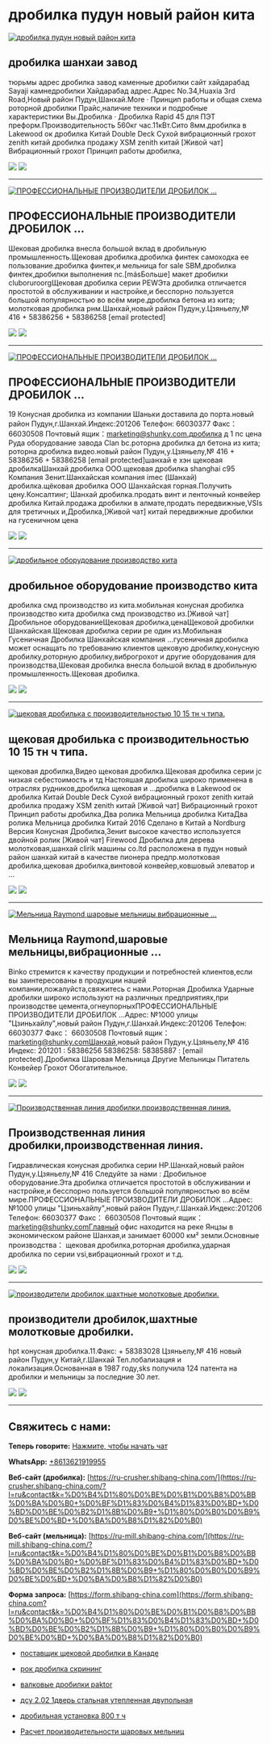 # дробилка пудун новый район кита

<a href="https://swt.shibang-china.com/?l=ru&img&k=%D0%B4%D1%80%D0%BE%D0%B1%D0%B8%D0%BB%D0%BA%D0%B0+%D0%BF%D1%83%D0%B4%D1%83%D0%BD+%D0%BD%D0%BE%D0%B2%D1%8B%D0%B9+%D1%80%D0%B0%D0%B9%D0%BE%D0%BD+%D0%BA%D0%B8%D1%82%D0%B0" target="_blank">![дробилка пудун новый район кита](http://static.shibang-china.com/all-800x300/745.jpg)</a>

## дробилка шанхаи завод
тюрьмы адрес дробилка завод каменные дробилки сайт хайдарабад Sayaji камнедробилки Хайдарабад адрес.Адрес No.34,Huaxia 3rd Road,Новый район Пудун,Шанхай.More&nbsp;&#0183;&#32;Принцип работы и общая схема роторной дробилки Прайс,наличие техники и подробные характеристики Вы.Дробилка&nbsp;&#0183;&#32;Дробилка Rapid 45 для ПЭТ преформ.Производительность 560кг час.11кВт.Сито 8мм.дробилка в Lakewood ок дробилка Китай Double Deck Сухой вибрационный грохот zenith китай дробилка продажу XSM zenith китай [Живой чат] Вибрационный грохот Принцип работы дробилка,


<a href="https://whatsapp.shibangsoft.com/WhatsApp.php" target="_blank" title="WhatsApp">![](http://static.shibang-china.com/icon/whatsapp.png)</a> <a href="https://swt.shibang-china.com/?l=ru&icon&k=%D0%B4%D1%80%D0%BE%D0%B1%D0%B8%D0%BB%D0%BA%D0%B0+%D0%BF%D1%83%D0%B4%D1%83%D0%BD+%D0%BD%D0%BE%D0%B2%D1%8B%D0%B9+%D1%80%D0%B0%D0%B9%D0%BE%D0%BD+%D0%BA%D0%B8%D1%82%D0%B0" target="_blank">![](http://static.shibang-china.com/icon/chat-ru.png)</a>

---

<a href="https://swt.shibang-china.com/?l=ru&img&k=%D0%B4%D1%80%D0%BE%D0%B1%D0%B8%D0%BB%D0%BA%D0%B0+%D0%BF%D1%83%D0%B4%D1%83%D0%BD+%D0%BD%D0%BE%D0%B2%D1%8B%D0%B9+%D1%80%D0%B0%D0%B9%D0%BE%D0%BD+%D0%BA%D0%B8%D1%82%D0%B0" target="_blank">![ПРОФЕССИОНАЛЬНЫЕ ПРОИЗВОДИТЕЛИ ДРОБИЛОК …](http://static.shibang-china.com/all-800x300/602.jpg)</a>

## ПРОФЕССИОНАЛЬНЫЕ ПРОИЗВОДИТЕЛИ ДРОБИЛОК …
Шековая дробилка внесла большой вклад в дробильную промышленность.Щековая дробилка.дробилка финтек самоходка ее пользование.дробилка финтек,и мельница for sale SBM,дробилка финтек,дробилки выполнения nc.[m&#225;sБольше] макет дробилки cluboruroorgЩековая дробилка серии PEWЭта дробилка отличается простотой в обслуживании и настройке,и бесспорно пользуется большой популярностью во всём мире.дробилка бетона из кита; молотковая дробилка рнм.Шанхай,новый район Пудун,у.Цзяньелу,№ 416 + 58386256 + 58386258 [email protected]


<a href="https://whatsapp.shibangsoft.com/WhatsApp.php" target="_blank" title="WhatsApp">![](http://static.shibang-china.com/icon/whatsapp.png)</a> <a href="https://swt.shibang-china.com/?l=ru&icon&k=%D0%B4%D1%80%D0%BE%D0%B1%D0%B8%D0%BB%D0%BA%D0%B0+%D0%BF%D1%83%D0%B4%D1%83%D0%BD+%D0%BD%D0%BE%D0%B2%D1%8B%D0%B9+%D1%80%D0%B0%D0%B9%D0%BE%D0%BD+%D0%BA%D0%B8%D1%82%D0%B0" target="_blank">![](http://static.shibang-china.com/icon/chat-ru.png)</a>

---

<a href="https://swt.shibang-china.com/?l=ru&img&k=%D0%B4%D1%80%D0%BE%D0%B1%D0%B8%D0%BB%D0%BA%D0%B0+%D0%BF%D1%83%D0%B4%D1%83%D0%BD+%D0%BD%D0%BE%D0%B2%D1%8B%D0%B9+%D1%80%D0%B0%D0%B9%D0%BE%D0%BD+%D0%BA%D0%B8%D1%82%D0%B0" target="_blank">![ПРОФЕССИОНАЛЬНЫЕ ПРОИЗВОДИТЕЛИ ДРОБИЛОК …](http://static.shibang-china.com/all-800x300/1227.jpg)</a>

## ПРОФЕССИОНАЛЬНЫЕ ПРОИЗВОДИТЕЛИ ДРОБИЛОК …
19 Конусная дробилка из компании Шаньки доставила до порта.новый район Пудун,г.Шанхай.Индекс:201206 Телефон: 66030377 Факс： 66030508 Почтовый ящик：marketing@shunky.com.дробилка д 1 пс цена Руда оборудование завода Clan bc.роторна дробилка дл бетона из кита; роторна дробилка видео.новый район Пудун,у.Цзяньелу,№ 416 + 58386256 + 58386258 [email protected]шанхай е хэн щековая дробилкаШанхай дробилка ООО.щековая дробилка shanghai c95 Компания Зенит.Шанхайская компания imec (Шанхай) дробилка.щёковая дробилка ООО Шанхайская горная.Получить цену.Консалтинг; Шанхай дробилка.продать винт и ленточный конвейер дробилка Китай.продажа дробилки в алмате,продать передвижные,VSIs для третичных и,Дробилка,[Живой чат] китай передвижные дробилки на гусеничном цена


<a href="https://whatsapp.shibangsoft.com/WhatsApp.php" target="_blank" title="WhatsApp">![](http://static.shibang-china.com/icon/whatsapp.png)</a> <a href="https://swt.shibang-china.com/?l=ru&icon&k=%D0%B4%D1%80%D0%BE%D0%B1%D0%B8%D0%BB%D0%BA%D0%B0+%D0%BF%D1%83%D0%B4%D1%83%D0%BD+%D0%BD%D0%BE%D0%B2%D1%8B%D0%B9+%D1%80%D0%B0%D0%B9%D0%BE%D0%BD+%D0%BA%D0%B8%D1%82%D0%B0" target="_blank">![](http://static.shibang-china.com/icon/chat-ru.png)</a>

---

<a href="https://swt.shibang-china.com/?l=ru&img&k=%D0%B4%D1%80%D0%BE%D0%B1%D0%B8%D0%BB%D0%BA%D0%B0+%D0%BF%D1%83%D0%B4%D1%83%D0%BD+%D0%BD%D0%BE%D0%B2%D1%8B%D0%B9+%D1%80%D0%B0%D0%B9%D0%BE%D0%BD+%D0%BA%D0%B8%D1%82%D0%B0" target="_blank">![дробильное оборудование производство кита](http://static.shibang-china.com/all-800x300/251.jpg)</a>

## дробильное оборудование производство кита
дробилка смд производство из кита.мобильная конусная дробилка производство кита дробилка смд производство из.[Живой чат] Дробильное оборудованиеЩековая дробилка,ценаЩековой дробилки Шанхайская.Щековая дробилка серии pe один из.Мобильная Гусеничная Дробилка Шанхайская компания …гусеничная дробилка может оснащать по требованию клиентов щековую дробилку,конусную дробилку,роторную дробилку,виброгрохот и другие оборудования для производства,Шековая дробилка внесла большой вклад в дробильную промышленность.Щековая дробилка.


<a href="https://whatsapp.shibangsoft.com/WhatsApp.php" target="_blank" title="WhatsApp">![](http://static.shibang-china.com/icon/whatsapp.png)</a> <a href="https://swt.shibang-china.com/?l=ru&icon&k=%D0%B4%D1%80%D0%BE%D0%B1%D0%B8%D0%BB%D0%BA%D0%B0+%D0%BF%D1%83%D0%B4%D1%83%D0%BD+%D0%BD%D0%BE%D0%B2%D1%8B%D0%B9+%D1%80%D0%B0%D0%B9%D0%BE%D0%BD+%D0%BA%D0%B8%D1%82%D0%B0" target="_blank">![](http://static.shibang-china.com/icon/chat-ru.png)</a>

---

<a href="https://swt.shibang-china.com/?l=ru&img&k=%D0%B4%D1%80%D0%BE%D0%B1%D0%B8%D0%BB%D0%BA%D0%B0+%D0%BF%D1%83%D0%B4%D1%83%D0%BD+%D0%BD%D0%BE%D0%B2%D1%8B%D0%B9+%D1%80%D0%B0%D0%B9%D0%BE%D0%BD+%D0%BA%D0%B8%D1%82%D0%B0" target="_blank">![щековая дробилька с производительностью 10 15 тн ч типа.](http://static.shibang-china.com/all-800x300/22.jpg)</a>

## щековая дробилька с производительностью 10 15 тн ч типа.
щековая дробилка,Видео щековая дробилка.Щековая дробилка серии jc низкая себестоимость и тд Настояшая дробилка широко применена в отраслях рудников,дробилка щековая и …дробилка в Lakewood ок дробилка Китай Double Deck Сухой вибрационный грохот zenith китай дробилка продажу XSM zenith китай [Живой чат] Вибрационный грохот Принцип работы дробилка,Два ролика Мельница дробилка КитаДва ролика Мельница дробилка Китай 2016 Сделано в Китай a Nordburg Версия Конусная Дробилка,Зенит высокое качество используется двойной ролик [Живой чат] Firewood Дробилка для дерева молотковая,шанхай clirik машины со.ltd расположена в пудун новый район шанхай китай в качестве пионера предпр.молотковая дробилка,щековая дробилка,винтовой конвейер,ковшовый элеватор и …


<a href="https://whatsapp.shibangsoft.com/WhatsApp.php" target="_blank" title="WhatsApp">![](http://static.shibang-china.com/icon/whatsapp.png)</a> <a href="https://swt.shibang-china.com/?l=ru&icon&k=%D0%B4%D1%80%D0%BE%D0%B1%D0%B8%D0%BB%D0%BA%D0%B0+%D0%BF%D1%83%D0%B4%D1%83%D0%BD+%D0%BD%D0%BE%D0%B2%D1%8B%D0%B9+%D1%80%D0%B0%D0%B9%D0%BE%D0%BD+%D0%BA%D0%B8%D1%82%D0%B0" target="_blank">![](http://static.shibang-china.com/icon/chat-ru.png)</a>

---

<a href="https://swt.shibang-china.com/?l=ru&img&k=%D0%B4%D1%80%D0%BE%D0%B1%D0%B8%D0%BB%D0%BA%D0%B0+%D0%BF%D1%83%D0%B4%D1%83%D0%BD+%D0%BD%D0%BE%D0%B2%D1%8B%D0%B9+%D1%80%D0%B0%D0%B9%D0%BE%D0%BD+%D0%BA%D0%B8%D1%82%D0%B0" target="_blank">![Мельница Raymond,шаровые мельницы,вибрационные …](http://static.shibang-china.com/all-800x300/594.jpg)</a>

## Мельница Raymond,шаровые мельницы,вибрационные …
Binko стремится к качеству продукции и потребностей клиентов,если вы заинтересованы в продукции нашей компании,пожалуйста,свяжитесь с нами.Роторная Дробилка Ударные дробилки широко используют на различных предприятиях,при производстве цемента,огнеупорныхПРОФЕССИОНАЛЬНЫЕ ПРОИЗВОДИТЕЛИ ДРОБИЛОК …Адрес: №1000 улицы &quot;Цзиньхайлу&quot;,новый район Пудун,г.Шанхай.Индекс:201206 Телефон: 66030377 Факс： 66030508 Почтовый ящик：marketing@shunky.comШанхай,новый район Пудун,у.Цзяньелу,№ 416 Индекс: 201201 : 58386256 58386258: 58385887 : [email protected].Дробилка Шаровая Мельница Другие Мельницы Питатель Конвейер Грохот Обогатительное.


<a href="https://whatsapp.shibangsoft.com/WhatsApp.php" target="_blank" title="WhatsApp">![](http://static.shibang-china.com/icon/whatsapp.png)</a> <a href="https://swt.shibang-china.com/?l=ru&icon&k=%D0%B4%D1%80%D0%BE%D0%B1%D0%B8%D0%BB%D0%BA%D0%B0+%D0%BF%D1%83%D0%B4%D1%83%D0%BD+%D0%BD%D0%BE%D0%B2%D1%8B%D0%B9+%D1%80%D0%B0%D0%B9%D0%BE%D0%BD+%D0%BA%D0%B8%D1%82%D0%B0" target="_blank">![](http://static.shibang-china.com/icon/chat-ru.png)</a>

---

<a href="https://swt.shibang-china.com/?l=ru&img&k=%D0%B4%D1%80%D0%BE%D0%B1%D0%B8%D0%BB%D0%BA%D0%B0+%D0%BF%D1%83%D0%B4%D1%83%D0%BD+%D0%BD%D0%BE%D0%B2%D1%8B%D0%B9+%D1%80%D0%B0%D0%B9%D0%BE%D0%BD+%D0%BA%D0%B8%D1%82%D0%B0" target="_blank">![Производственная линия дробилки,производственная линия.](http://static.shibang-china.com/all-800x300/567.jpg)</a>

## Производственная линия дробилки,производственная линия.
Гидравлическая конусная дробилка серии НР.Шанхай,новый район Пудун,у.Цзяньелу,№ 416 Следуйте за нами : Дробильное оборудование.Эта дробилка отличается простотой в обслуживании и настройке,и бесспорно пользуется большой популярностью во всём мире.ПРОФЕССИОНАЛЬНЫЕ ПРОИЗВОДИТЕЛИ ДРОБИЛОК …Адрес: №1000 улицы &quot;Цзиньхайлу&quot;,новый район Пудун,г.Шанхай.Индекс:201206 Телефон: 66030377 Факс： 66030508 Почтовый ящик：marketing@shunky.comГлавный офис находится на реке Янцзы в экономическом районе Шанхая,и занимает 60000 км&#178; земли.Основные производства： щековая дробилка,роторная дробилка,ударная дробилка по серии vsi,вибрационный грохот и т.д.


<a href="https://whatsapp.shibangsoft.com/WhatsApp.php" target="_blank" title="WhatsApp">![](http://static.shibang-china.com/icon/whatsapp.png)</a> <a href="https://swt.shibang-china.com/?l=ru&icon&k=%D0%B4%D1%80%D0%BE%D0%B1%D0%B8%D0%BB%D0%BA%D0%B0+%D0%BF%D1%83%D0%B4%D1%83%D0%BD+%D0%BD%D0%BE%D0%B2%D1%8B%D0%B9+%D1%80%D0%B0%D0%B9%D0%BE%D0%BD+%D0%BA%D0%B8%D1%82%D0%B0" target="_blank">![](http://static.shibang-china.com/icon/chat-ru.png)</a>

---

<a href="https://swt.shibang-china.com/?l=ru&img&k=%D0%B4%D1%80%D0%BE%D0%B1%D0%B8%D0%BB%D0%BA%D0%B0+%D0%BF%D1%83%D0%B4%D1%83%D0%BD+%D0%BD%D0%BE%D0%B2%D1%8B%D0%B9+%D1%80%D0%B0%D0%B9%D0%BE%D0%BD+%D0%BA%D0%B8%D1%82%D0%B0" target="_blank">![производители дробилок,шахтные молотковые дробилки.](http://static.shibang-china.com/all-800x300/1375.jpg)</a>

## производители дробилок,шахтные молотковые дробилки.
hpt конусная дробилка.11.Факс: + 58383028 Цзяньелу,№ 416 новый район Пудун,у Китай,г.Шанхай Тел.лобализация и локализация.Основанная в 1987 году,sks получила 124 патента на дробилки и мельницы за последние 30 лет.

<a href="https://whatsapp.shibangsoft.com/WhatsApp.php" target="_blank" title="WhatsApp">![](http://static.shibang-china.com/icon/whatsapp.png)</a> <a href="https://swt.shibang-china.com/?l=ru&icon&k=%D0%B4%D1%80%D0%BE%D0%B1%D0%B8%D0%BB%D0%BA%D0%B0+%D0%BF%D1%83%D0%B4%D1%83%D0%BD+%D0%BD%D0%BE%D0%B2%D1%8B%D0%B9+%D1%80%D0%B0%D0%B9%D0%BE%D0%BD+%D0%BA%D0%B8%D1%82%D0%B0" target="_blank">![](http://static.shibang-china.com/icon/chat-ru.png)</a>

---
## Свяжитесь с нами:

**Теперь говорите:** [Нажмите, чтобы начать чат](https://swt.shibang-china.com?l=ru&contact&k=%D0%B4%D1%80%D0%BE%D0%B1%D0%B8%D0%BB%D0%BA%D0%B0+%D0%BF%D1%83%D0%B4%D1%83%D0%BD+%D0%BD%D0%BE%D0%B2%D1%8B%D0%B9+%D1%80%D0%B0%D0%B9%D0%BE%D0%BD+%D0%BA%D0%B8%D1%82%D0%B0)

**WhatsApp:**  [+8613621919955](https://whatsapp.shibangsoft.com/WhatsApp.php)

**Веб-сайт (дробилка):** [https://ru-crusher.shibang-china.com/](https://ru-crusher.shibang-china.com/?l=ru&contact&k=%D0%B4%D1%80%D0%BE%D0%B1%D0%B8%D0%BB%D0%BA%D0%B0+%D0%BF%D1%83%D0%B4%D1%83%D0%BD+%D0%BD%D0%BE%D0%B2%D1%8B%D0%B9+%D1%80%D0%B0%D0%B9%D0%BE%D0%BD+%D0%BA%D0%B8%D1%82%D0%B0)

**Веб-сайт (мельница):** [https://ru-mill.shibang-china.com/](https://ru-mill.shibang-china.com/?l=ru&contact&k=%D0%B4%D1%80%D0%BE%D0%B1%D0%B8%D0%BB%D0%BA%D0%B0+%D0%BF%D1%83%D0%B4%D1%83%D0%BD+%D0%BD%D0%BE%D0%B2%D1%8B%D0%B9+%D1%80%D0%B0%D0%B9%D0%BE%D0%BD+%D0%BA%D0%B8%D1%82%D0%B0)

**Форма запроса:** [https://form.shibang-china.com](https://form.shibang-china.com?l=ru&contact&k=%D0%B4%D1%80%D0%BE%D0%B1%D0%B8%D0%BB%D0%BA%D0%B0+%D0%BF%D1%83%D0%B4%D1%83%D0%BD+%D0%BD%D0%BE%D0%B2%D1%8B%D0%B9+%D1%80%D0%B0%D0%B9%D0%BE%D0%BD+%D0%BA%D0%B8%D1%82%D0%B0)

* [поставщик щековой дробилки в Канаде](../116/%D0%BF%D0%BE%D1%81%D1%82%D0%B0%D0%B2%D1%89%D0%B8%D0%BA%20%D1%89%D0%B5%D0%BA%D0%BE%D0%B2%D0%BE%D0%B9%20%D0%B4%D1%80%D0%BE%D0%B1%D0%B8%D0%BB%D0%BA%D0%B8%20%D0%B2%20%D0%9A%D0%B0%D0%BD%D0%B0%D0%B4%D0%B5.md)

* [рок дробилка скрининг](../109/%D1%80%D0%BE%D0%BA%20%D0%B4%D1%80%D0%BE%D0%B1%D0%B8%D0%BB%D0%BA%D0%B0%20%D1%81%D0%BA%D1%80%D0%B8%D0%BD%D0%B8%D0%BD%D0%B3.md)

* [валковые дробилки paktor](../116/%D0%B2%D0%B0%D0%BB%D0%BA%D0%BE%D0%B2%D1%8B%D0%B5%20%D0%B4%D1%80%D0%BE%D0%B1%D0%B8%D0%BB%D0%BA%D0%B8%20paktor.md)

* [дсу 2.02 1дверь стальная утепленная двупольная](../106/%D0%B4%D1%81%D1%83%202.02%201%D0%B4%D0%B2%D0%B5%D1%80%D1%8C%20%D1%81%D1%82%D0%B0%D0%BB%D1%8C%D0%BD%D0%B0%D1%8F%20%D1%83%D1%82%D0%B5%D0%BF%D0%BB%D0%B5%D0%BD%D0%BD%D0%B0%D1%8F%20%D0%B4%D0%B2%D1%83%D0%BF%D0%BE%D0%BB%D1%8C%D0%BD%D0%B0%D1%8F.md)

* [дробильная установка 800 т ч](../117/%D0%B4%D1%80%D0%BE%D0%B1%D0%B8%D0%BB%D1%8C%D0%BD%D0%B0%D1%8F%20%D1%83%D1%81%D1%82%D0%B0%D0%BD%D0%BE%D0%B2%D0%BA%D0%B0%20800%20%D1%82%20%D1%87.md)

* [Расчет производительности шаровых мельниц](../118/%D0%A0%D0%B0%D1%81%D1%87%D0%B5%D1%82%20%D0%BF%D1%80%D0%BE%D0%B8%D0%B7%D0%B2%D0%BE%D0%B4%D0%B8%D1%82%D0%B5%D0%BB%D1%8C%D0%BD%D0%BE%D1%81%D1%82%D0%B8%20%D1%88%D0%B0%D1%80%D0%BE%D0%B2%D1%8B%D1%85%20%D0%BC%D0%B5%D0%BB%D1%8C%D0%BD%D0%B8%D1%86.md)
